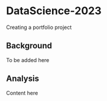 # DataScience-2023

Creating a portfolio project

## Background

To be added here

## Analysis

Content here
